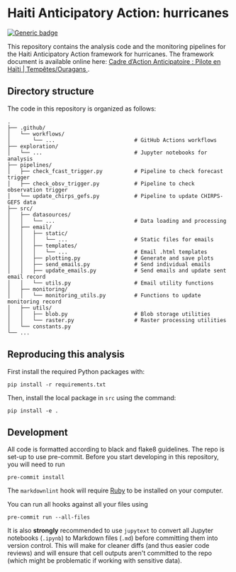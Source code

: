 # Haiti Anticipatory Action: hurricanes
<!-- markdownlint-disable MD013 -->
[![Generic badge](https://img.shields.io/badge/STATUS-ENDORSED-%231EBFB3)](https://shields.io/)

This repository contains the analysis code and the monitoring pipelines for the Haiti Anticipatory Action framework for hurricanes. The framework document is available online here: [Cadre d’Action Anticipatoire : Pilote en Haïti | Tempêtes/Ouragans
](https://www.unocha.org/publications/report/haiti/cadre-daction-anticipatoire-pilote-en-haiti-tempetesouragans).

## Directory structure

The code in this repository is organized as follows:

```shell
.
├── .github/
│   └── workflows/
│       └── ...                         # GitHub Actions workflows
├── exploration/
│   └── ...                             # Jupyter notebooks for analysis
├── pipelines/
│   ├── check_fcast_trigger.py          # Pipeline to check forecast trigger
│   ├── check_obsv_trigger.py           # Pipeline to check observation trigger
│   └── update_chirps_gefs.py           # Pipeline to update CHIRPS-GEFS data
├── src/
│   ├── datasources/
│   │   └── ...                         # Data loading and processing
│   ├── email/
│   │   ├── static/
│   │   │   └── ...                     # Static files for emails
│   │   ├── templates/
│   │   │   └── ...                     # Email .html templates
│   │   ├── plotting.py                 # Generate and save plots
│   │   ├── send_emails.py              # Send individual emails
│   │   ├── update_emails.py            # Send emails and update sent email record
│   │   └── utils.py                    # Email utility functions
│   ├── monitoring/
│   │   └── monitoring_utils.py         # Functions to update monitoring record
│   ├── utils/
│   │   ├── blob.py                     # Blob storage utilities
│   │   └── raster.py                   # Raster processing utilities
│   └── constants.py
└── ...
```

## Reproducing this analysis

First install the required Python packages with:

```shell
pip install -r requirements.txt
```

Then, install the local package in `src` using the command:

```shell
pip install -e .
```

## Development

All code is formatted according to black and flake8 guidelines.
The repo is set-up to use pre-commit.
Before you start developing in this repository, you will need to run

```shell
pre-commit install
```

The `markdownlint` hook will require
[Ruby](https://www.ruby-lang.org/en/documentation/installation/)
to be installed on your computer.

You can run all hooks against all your files using

```shell
pre-commit run --all-files
```

It is also **strongly** recommended to use `jupytext`
to convert all Jupyter notebooks (`.ipynb`) to Markdown files (`.md`)
before committing them into version control. This will make for
cleaner diffs (and thus easier code reviews) and will ensure that cell outputs aren't
committed to the repo (which might be problematic if working with sensitive data).
